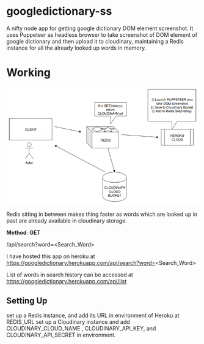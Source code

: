 # googledictionary-ss
A nifty node app for getting google dictionary DOM element screenshot. It uses Puppeteer as headless browser to take screenshot of DOM element of google dictionary and then upload it to cloudinary, maintaining a Redis instance for all the already looked up words in memory. 


# Working

![Arch](https://raw.githubusercontent.com/pallavmahamana/googledictionary-ss/master/google%20ss.png)


Redis sitting in between makes thing faster as words which are looked up in past are already available in cloudinary storage.

__Method__:
**GET**

/api/search?word=<Search_Word>


I have hosted this app on heroku at
https://googledictionary.herokuapp.com/api/search?word=<Search_Word>

List of words in search history can be accessed at
https://googledictionary.herokuapp.com/api/list


## Setting Up
set up a Redis instance, and add its URL in environment of Heroku at REDIS_URL
set up a Cloudinary instance and add CLOUDINARY_CLOUD_NAME , CLOUDINARY_API_KEY, and CLOUDINARY_API_SECRET in environment.


